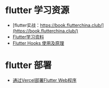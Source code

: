 # flutter 学习资源
+ [flutter实战：https://book.flutterchina.club/](https://book.flutterchina.club/)
+ [Flutter学习资料](https://juejin.cn/post/7235142303274205241)
+ [Flutter Hooks 使用及原理](https://juejin.cn/post/6854573214732025870)

# flutter 部署
+ [通过Vercel部署Flutter Web程序](https://www.domon.cn/deploy-flutter-web-use-vercel-and-cloudflare/)
